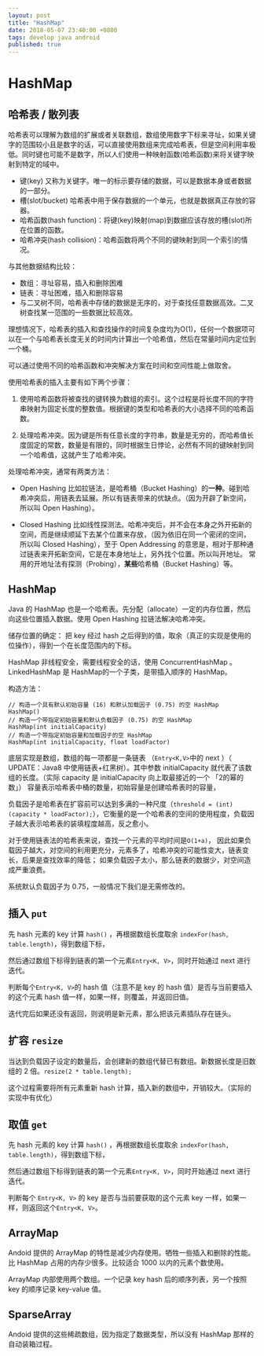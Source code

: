 ```yaml
---
layout: post
title: "HashMap"
date: 2018-05-07 23:40:00 +0800
tags: develop java android
published: true
---
```

# HashMap

## 哈希表 / 散列表

哈希表可以理解为数组的扩展或者关联数组，数组使用数字下标来寻址，如果关键字的范围较小且是数字的话，可以直接使用数组来完成哈希表，但是空间利用率极低。同时键也可能不是数字，所以人们使用一种映射函数(哈希函数)来将关键字映射到特定的域中。

- 键(key) 又称为关键字。唯一的标示要存储的数据，可以是数据本身或者数据的一部分。
- 槽(slot/bucket) 哈希表中用于保存数据的一个单元，也就是数据真正存放的容器。
- 哈希函数(hash function)：将键(key)映射(map)到数据应该存放的槽(slot)所在位置的函数。
- 哈希冲突(hash collision)：哈希函数将两个不同的键映射到同一个索引的情况。

与其他数据结构比较：

- 数组：寻址容易，插入和删除困难
- 链表：寻址困难，插入和删除容易
- 与二叉树不同，哈希表中存储的数据是无序的，对于查找任意数据高效。二叉树查找某一范围的一些数据比较高效。

理想情况下，哈希表的插入和查找操作的时间复杂度均为O(1)，任何一个数据项可以在一个与哈希表长度无关的时间内计算出一个哈希值，然后在常量时间内定位到一个桶。

可以通过使用不同的哈希函数和冲突解决方案在时间和空间性能上做取舍。

使用哈希表的插入主要有如下两个步骤：

1. 使用哈希函数将被查找的键转换为数组的索引。这个过程是将长度不同的字符串映射为固定长度的整数值。根据键的类型和哈希表的大小选择不同的哈希函数。

2. 处理哈希冲突。因为键是所有任意长度的字符串，数量是无穷的，而哈希值长度固定的常数，数量是有限的，同时根据生日悖论，必然有不同的键映射到同一个哈希值，这就产生了哈希冲突。

处理哈希冲突，通常有两类方法：

- Open Hashing 
比如拉链法，是哈希桶（Bucket Hashing）的**一种**。碰到哈希冲突后，用链表去延展。所以有链表带来的优缺点。（因为开辟了新空间，所以叫 Open Hashing）。

- Closed Hashing 
比如线性探测法。哈希冲突后，并不会在本身之外开拓新的空间，而是继续顺延下去某个位置来存放，（因为依旧在同一个密闭的空间，所以叫 Closed Hashing），至于 Open Addressing 的意思是，相对于那种通过链表来开拓新空间，它是在本身地址上，另外找个位置。所以叫开地址。
常用的开地址法有探测（Probing），**某些**哈希桶（Bucket Hashing）等。


## HashMap

Java 的 HashMap 也是一个哈希表。先分配（allocate）一定的内存位置，然后向这些位置插入数据。使用 Open Hashing 拉链法解决哈希冲突。

储存位置的确定：
把 key 经过 hash 之后得到的值，取余（真正的实现是使用的位操作），得到一个在长度范围内的下标。

HashMap 非线程安全，需要线程安全的话，使用 ConcurrentHashMap 。
LinkedHashMap 是 HashMap的一个子类，是带插入顺序的 HashMap。

构造方法：
```
// 构造一个具有默认初始容量 (16) 和默认加载因子 (0.75) 的空 HashMap
HashMap()
// 构造一个带指定初始容量和默认负载因子 (0.75) 的空 HashMap
HashMap(int initialCapacity)
// 构造一个带指定初始容量和加载因子的空 HashMap
HashMap(int initialCapacity, float loadFactor) 
```

底层实现是数组，数组的每一项都是一条链表 （`Entry<K,V>`中的 next ）（ UPDATE：Java8 中使用链表+红黑树）。其中参数 initialCapacity 就代表了该数组的长度。（实际 capacity 是 initialCapacity 向上取最接近的一个 「2的幂的数」）
容量表示哈希表中桶的数量，初始容量是创建哈希表时的容量，

负载因子是哈希表在扩容前可以达到多满的一种尺度（`threshold = (int)(capacity * loadFactor);`），它衡量的是一个哈希表的空间的使用程度，负载因子越大表示哈希表的装填程度越高，反之愈小。

对于使用链表法的哈希表来说，查找一个元素的平均时间是`O(1+a)`，
因此如果负载因子越大，对空间的利用更充分，元素多了，哈希冲突的可能性变大，链表变长，后果是查找效率的降低；
如果负载因子太小，那么链表的数据少，对空间造成严重浪费。

系统默认负载因子为 0.75，一般情况下我们是无需修改的。


## 插入 `put`

先 hash 元素的 key 计算 `hash()` ，再根据数组长度取余 `indexFor(hash, table.length)`，得到数组下标，

然后通过数组下标得到链表的第一个元素`Entry<K, V>`，同时开始通过 next 进行迭代。

判断每个`Entry<K, V>`的 hash 值（注意不是 key 的 hash 值）是否与当前要插入的这个元素 hash 值一样，如果一样，则覆盖，并返回旧值。

迭代完后如果还没有返回，则说明是新元素，那么把该元素插队存在链头。

## 扩容 `resize`

当达到负载因子设定的数量后，会创建新的数组代替已有数组。新数据长度是旧数组的 2 倍。`resize(2 * table.length);`

这个过程需要将所有元素重新 hash 计算，插入新的数组中，开销较大。（实际的实现中有优化）

## 取值 `get`

先 hash 元素的 key 计算 `hash()` ，再根据数组长度取余 `indexFor(hash, table.length)`，得到数组下标，

然后通过数组下标得到链表的第一个元素`Entry<K, V>`，同时开始通过 next 进行迭代。

判断每个 `Entry<K, V>` 的 key 是否与当前要获取的这个元素 key 一样，如果一样，则返回这个`Entry<K, V>`。


## ArrayMap

Andoid 提供的 ArrayMap 的特性是减少内存使用。牺牲一些插入和删除的性能。比 HashMap 占用的内存少很多。比较适合 1000 以内的元素个数使用。

ArrayMap 内部使用两个数组。一个记录 key hash 后的顺序列表，另一个按照 key 的顺序记录 key-value 值。

## SparseArray

Andoid 提供的这些稀疏数组，因为指定了数据类型，所以没有 HashMap 那样的自动装箱过程。


